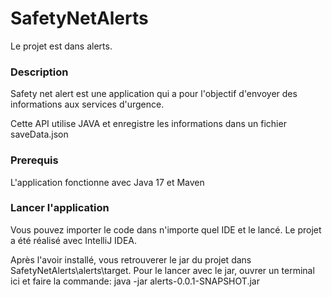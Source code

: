 # SafetyNetAlerts
Le projet est dans alerts.
### Description
Safety net alert est une application qui a pour 
l'objectif d'envoyer des informations aux services d'urgence.

Cette API utilise JAVA et enregistre les informations dans un fichier saveData.json

### Prerequis
L'application fonctionne avec Java 17 et Maven

### Lancer l'application
Vous pouvez importer le code dans n'importe quel IDE et le lancé.
Le projet a été réalisé avec IntelliJ IDEA.

Après l'avoir installé,
vous retrouverer le jar du projet dans
SafetyNetAlerts\alerts\target.
Pour le lancer avec le jar, ouvrer un terminal ici et faire la commande:
java -jar alerts-0.0.1-SNAPSHOT.jar

